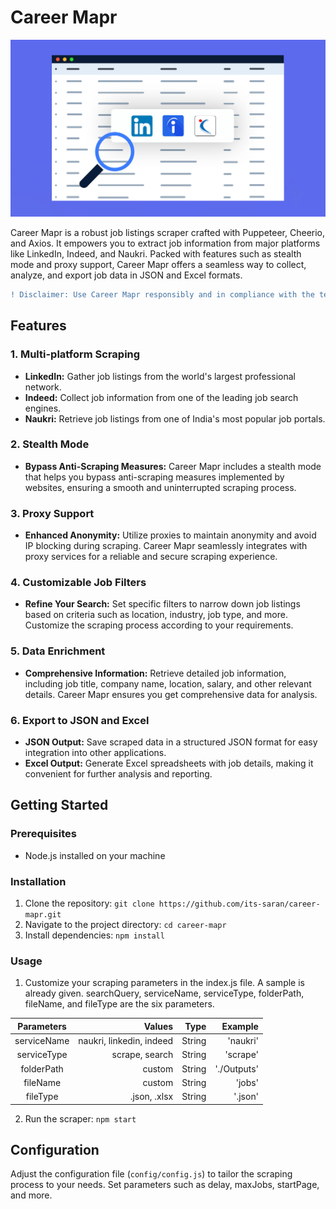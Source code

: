 # Career Mapr

![Project Cover](/images/career_mapr.jpg)

Career Mapr is a robust job listings scraper crafted with Puppeteer, Cheerio, and Axios. It empowers you to extract job information from major platforms like LinkedIn, Indeed, and Naukri. Packed with features such as stealth mode and proxy support, Career Mapr offers a seamless way to collect, analyze, and export job data in JSON and Excel formats.

```diff
! Disclaimer: Use Career Mapr responsibly and in compliance with the terms of service of the targeted platforms. The developers are not responsible for any misuse or violation of terms. 
```

## Features

### 1. Multi-platform Scraping
- **LinkedIn:** Gather job listings from the world's largest professional network.
- **Indeed:** Collect job information from one of the leading job search engines.
- **Naukri:** Retrieve job listings from one of India's most popular job portals.

### 2. Stealth Mode
- **Bypass Anti-Scraping Measures:** Career Mapr includes a stealth mode that helps you bypass anti-scraping measures implemented by websites, ensuring a smooth and uninterrupted scraping process.

### 3. Proxy Support
- **Enhanced Anonymity:** Utilize proxies to maintain anonymity and avoid IP blocking during scraping. Career Mapr seamlessly integrates with proxy services for a reliable and secure scraping experience.

### 4. Customizable Job Filters
- **Refine Your Search:** Set specific filters to narrow down job listings based on criteria such as location, industry, job type, and more. Customize the scraping process according to your requirements.

### 5. Data Enrichment
- **Comprehensive Information:** Retrieve detailed job information, including job title, company name, location, salary, and other relevant details. Career Mapr ensures you get comprehensive data for analysis.

### 6. Export to JSON and Excel
- **JSON Output:** Save scraped data in a structured JSON format for easy integration into other applications.
- **Excel Output:** Generate Excel spreadsheets with job details, making it convenient for further analysis and reporting.

## Getting Started

### Prerequisites
- Node.js installed on your machine

### Installation
1. Clone the repository: `git clone https://github.com/its-saran/career-mapr.git`
2. Navigate to the project directory: `cd career-mapr`
3. Install dependencies: `npm install`

### Usage
1. Customize your scraping parameters in the index.js file. A sample is already given. searchQuery, serviceName, serviceType, folderPath, fileName, and fileType are the six parameters.


| Parameters       | Values                      |     Type     |     Example      |
| :--------------: | ------------------------:   |  ---------:  |     -------:     |
|  serviceName     |   naukri, linkedin, indeed  |    String    |     'naukri'     |
|  serviceType     |   scrape, search            |    String    |     'scrape'     |
|  folderPath      |      custom                 |    String    |     './Outputs'  |
|  fileName        |      custom                 |    String    |     'jobs'       |
|  fileType        |     .json, .xlsx            |    String    |     '.json'      |

2. Run the scraper: `npm start`

## Configuration

Adjust the configuration file (`config/config.js`) to tailor the scraping process to your needs. Set parameters such as delay, maxJobs, startPage, and more.
